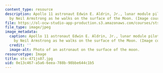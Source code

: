 ```yaml
---
content_type: resource
description: Apollo 11 astronaut Edwin E. Aldrin, Jr., lunar module pilot, is photographed
  by Neil Armstrong as he walks on the surface of the Moon. (Image courtesy of NASA.)
file: https://ol-ocw-studio-app-production.s3.amazonaws.com/courses/sts-471j-engineering-apollo-the-moon-project-as-a-complex-system-spring-2007/0e13c467a5a66eea788b98bbe644c1b5_sts-471js07.jpg
file_type: image/jpeg
image_metadata:
  caption: Apollo 11 astronaut Edwin E. Aldrin, Jr., lunar module pilot, is photographed
    by Neil Armstrong as he walks on the surface of the Moon. (Image courtesy of [NASA](http://www.nasa.gov/).)
  credit: ''
  image-alt: Photo of an astronaut on the surface of the moon.
resourcetype: Image
title: sts-471js07.jpg
uid: 0e13c467-a5a6-6eea-788b-98bbe644c1b5
---
```

